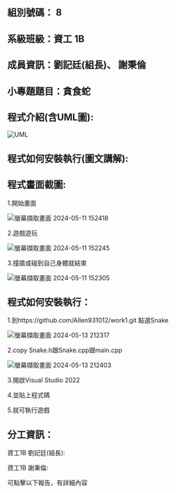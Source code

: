 ## 組別號碼： 8

## 系級班級：資工 1B

## 成員資訊：劉記廷(組長)、 謝秉倫

## 小專題題目：貪食蛇

## 程式介紹(含UML圖):
![UML](https://github.com/Allen931012/Snake/assets/164881533/a6b1a0e7-ef9a-4da8-8e51-87b10662e560)


## 程式如何安裝執行(圖文講解):


## 程式畫面截圖:
1.開始畫面

![螢幕擷取畫面 2024-05-11 152418](https://github.com/Allen931012/Snake/assets/164881533/f927fa3d-6526-4a06-a42d-577ac2bfcfea)

2.遊戲遊玩

![螢幕擷取畫面 2024-05-11 152245](https://github.com/Allen931012/Snake/assets/164881533/7bf24440-6eb6-4d78-b3e4-ac00c5e7d3b9)

3.撞牆或碰到自己身體就結束

![螢幕擷取畫面 2024-05-11 152305](https://github.com/Allen931012/Snake/assets/164881533/66a0ba81-fbdb-4a78-b565-bb8875105927)


## 程式如何安裝執行：
1.到https://github.com/Allen931012/work1.git 點選Snake

![螢幕擷取畫面 2024-05-13 212317](https://github.com/Allen931012/Snake/assets/164881533/ddac26e8-148e-4601-8bda-bc6bc011f810)

2.copy Snake.h跟Snake.cpp跟main.cpp

![螢幕擷取畫面 2024-05-13 212403](https://github.com/Allen931012/Snake/assets/164881533/1f5019c9-158a-4b1c-99f5-7dd4be916cad)

3.開啟Visual Studio 2022

4.並貼上程式碼

5.就可執行遊戲


## 分工資訊：

資工1B 劉記廷(組長):

資工1B 謝秉倫:

可點擊以下報告，有詳細內容
